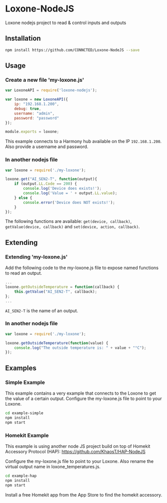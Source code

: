 # Loxone-NodeJS
Loxone nodejs project to read &amp; control inputs and outputs

## Installation
```bash
npm install https://github.com/CONNCTED/Loxone-NodeJS --save
```

## Usage
### Create a new file 'my-loxone.js'
```javascript
var LoxoneAPI = require('loxone-nodejs');

var loxone = new LoxoneAPI({
    ip: "192.168.1.200",
    debug: true,
    username: "admin",
    password: "password"
});

module.exports = loxone;
```

This example connects to a Harmony hub available on the IP `192.168.1.200`. 
Also provide a username and password.

### In another nodejs file
```javascript
var loxone = require('./my-loxone');

loxone.get("AI_SEN2-T", function(output){
    if (output.LL.Code == 200) {
        console.log('Device does exists!');
        console.log('Value = ' + output.LL.value);
    } else {
        console.error('Device does NOT exists!');
    }
});
```

The following functions are available: `get(device, callback)`, `getValue(device, callback)` and `set(device, action, callback)`. 

## Extending
### Extending 'my-loxone.js'
Add the following code to the my-loxone.js file to expose named functions to read an output.
```javascript
...
loxone.getOutsideTemperature = function(callback) {
    this.getValue("AI_SEN2-T", callback);
};
...
```

`AI_SEN2-T` is the name of an output.

### In another nodejs file
```javascript
var loxone = require('./my-loxone');

loxone.getOutsideTemperature(function(value) {
    console.log("The outside temperature is: " + value + "°C");
});
```

## Examples
### Simple Example
This example contains a very example that connects to the Loxone to get the value of a certain output.
Configure the my-loxone.js file to point to your Loxone.

```bash
cd example-simple
npm install
npm start
```

### Homekit Example
This example is using another node JS project build on top of Homekit Accessory Protocol (HAP):
https://github.com/KhaosT/HAP-NodeJS

Configure the my-loxone.js file to point to your Loxone.
Also rename the virtual output name in loxone_temperatures.js.

```bash
cd example-hap
npm install
npm start
```

Install a free Homekit app from the App Store to find the homekit accessory.